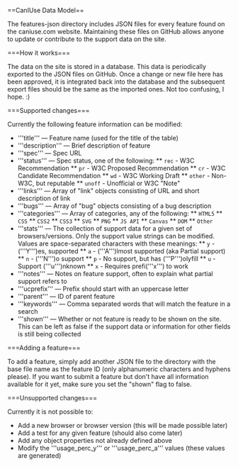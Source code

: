 ==CanIUse Data Model==

The features-json directory includes JSON files for every feature found on the caniuse.com website.
Maintaining these files on GitHub allows anyone to update or contribute to the support data on the site.

===How it works===

The data on the site is stored in a database.
This data is periodically exported to the JSON files on GitHub.
Once a change or new file here has been approved, it is integrated back into the database
and the subsequent export files should be the same as the imported ones.
Not too confusing, I hope. :)

===Supported changes===

Currently the following feature information can be modified:
* '''title''' — Feature name (used for the title of the table)
* '''description''' — Brief description of feature
* '''spec''' — Spec URL
* '''status''' — Spec status, one of the following:
** `rec` - W3C Recommendation
** `pr` - W3C Proposed Recommendation
** `cr` - W3C Candidate Recommendation
** `wd` - W3C Working Draft
** `other` - Non-W3C, but reputable
** `unoff` - Unofficial or W3C "Note"
* '''links''' — Array of "link" objects consisting of URL and short description of link
* '''bugs''' — Array of "bug" objects consisting of a bug description
* '''categories''' — Array of categories, any of the following:
** `HTML5`
** `CSS`
** `CSS2`
** `CSS3`
** `SVG`
** `PNG`
** `JS API`
** `Canvas`
** `DOM`
** `Other`
* '''stats''' — The collection of support data for a given set of browsers/versions. Only the support value strings can be modified. Values are space-separated characters with these meanings:
** `y` - ('''Y''')es, supported
** `a` - ('''A''')lmost supported (aka Partial support)
** `n` - ('''N''')o support
** `p` - No support, but has ('''P''')olyfill
** `u` - Support ('''u''')nknown
** `x` - Requires prefi('''x''') to work 
* '''notes''' — Notes on feature support, often to explain what partial support refers to
* '''ucprefix''' — Prefix should start with an uppercase letter
* '''parent''' — ID of parent feature
* '''keywords''' — Comma separated words that will match the feature in a search
* '''shown''' — Whether or not feature is ready to be shown on the site. This can be left as false if the support data or information for other fields is still being collected

===Adding a feature===

To add a feature, simply add another JSON file to the directory with the base file name as the feature ID (only alphanumeric characters and hyphens please). If you want to submit a feature but don't have all information available for it yet, make sure you set the "shown" flag to false.

===Unsupported changes===

Currently it is not possible to:
* Add a new browser or browser version (this will be made possible later)
* Add a test for any given feature (should also come later)
* Add any object properties not already defined above
* Modify the '''usage\_perc\_y''' or '''usage\_perc\_a''' values (these values are generated)
